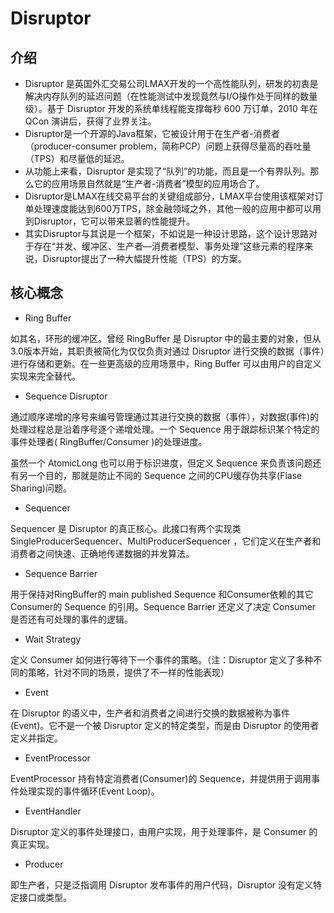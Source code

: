 # Disruptor

## 介绍

- Disruptor 是英国外汇交易公司LMAX开发的一个高性能队列，研发的初衷是解决内存队列的延迟问题（在性能测试中发现竟然与I/O操作处于同样的数量级）。基于 Disruptor 开发的系统单线程能支撑每秒 600 万订单，2010 年在 QCon 演讲后，获得了业界关注。
- Disruptor是一个开源的Java框架，它被设计用于在生产者-消费者（producer-consumer problem，简称PCP）问题上获得尽量高的吞吐量（TPS）和尽量低的延迟。
- 从功能上来看，Disruptor 是实现了“队列”的功能，而且是一个有界队列。那么它的应用场景自然就是“生产者-消费者”模型的应用场合了。
- Disruptor是LMAX在线交易平台的关键组成部分，LMAX平台使用该框架对订单处理速度能达到600万TPS，除金融领域之外，其他一般的应用中都可以用到Disruptor，它可以带来显著的性能提升。
- 其实Disruptor与其说是一个框架，不如说是一种设计思路，这个设计思路对于存在“并发、缓冲区、生产者—消费者模型、事务处理”这些元素的程序来说，Disruptor提出了一种大幅提升性能（TPS）的方案。

## 核心概念

- Ring Buffer

如其名，环形的缓冲区。曾经 RingBuffer 是 Disruptor 中的最主要的对象，但从3.0版本开始，其职责被简化为仅仅负责对通过 Disruptor 进行交换的数据（事件）进行存储和更新。在一些更高级的应用场景中，Ring Buffer 可以由用户的自定义实现来完全替代。

- Sequence Disruptor

通过顺序递增的序号来编号管理通过其进行交换的数据（事件），对数据(事件)的处理过程总是沿着序号逐个递增处理。一个 Sequence 用于跟踪标识某个特定的事件处理者( RingBuffer/Consumer )的处理进度。

虽然一个 AtomicLong 也可以用于标识进度，但定义 Sequence 来负责该问题还有另一个目的，那就是防止不同的 Sequence 之间的CPU缓存伪共享(Flase Sharing)问题。

- Sequencer

Sequencer 是 Disruptor 的真正核心。此接口有两个实现类 SingleProducerSequencer、MultiProducerSequencer ，它们定义在生产者和消费者之间快速、正确地传递数据的并发算法。

- Sequence Barrier

用于保持对RingBuffer的 main published Sequence 和Consumer依赖的其它Consumer的 Sequence 的引用。Sequence Barrier 还定义了决定 Consumer 是否还有可处理的事件的逻辑。

- Wait Strategy

定义 Consumer 如何进行等待下一个事件的策略。（注：Disruptor 定义了多种不同的策略，针对不同的场景，提供了不一样的性能表现）

- Event

在 Disruptor 的语义中，生产者和消费者之间进行交换的数据被称为事件(Event)。它不是一个被 Disruptor 定义的特定类型，而是由 Disruptor 的使用者定义并指定。

- EventProcessor

EventProcessor 持有特定消费者(Consumer)的 Sequence，并提供用于调用事件处理实现的事件循环(Event Loop)。

- EventHandler

Disruptor 定义的事件处理接口，由用户实现，用于处理事件，是 Consumer 的真正实现。

- Producer

即生产者，只是泛指调用 Disruptor 发布事件的用户代码，Disruptor 没有定义特定接口或类型。